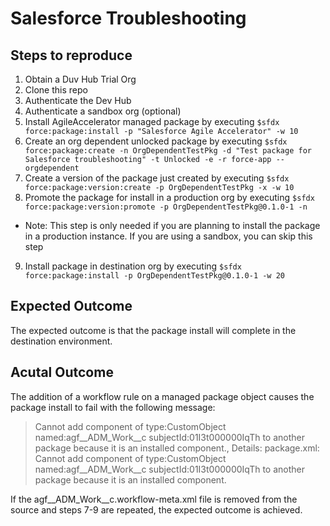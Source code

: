 # Salesforce Troubleshooting

## Steps to reproduce

  1. Obtain a Duv Hub Trial Org
  2. Clone this repo
  3. Authenticate the Dev Hub
  4. Authenticate a sandbox org (optional)
  5. Install AgileAccelerator managed package by executing `$sfdx force:package:install -p "Salesforce Agile Accelerator" -w 10`
  6. Create an org dependent unlocked package by executing `$sfdx force:package:create -n OrgDependentTestPkg -d "Test package for Salesforce troubleshooting" -t Unlocked -e -r force-app --orgdependent`
  7. Create a version of the package just created by executing `$sfdx force:package:version:create -p OrgDependentTestPkg -x -w 10`
  8. Promote the package for install in a production org by executing `$sfdx force:package:version:promote -p OrgDependentTestPkg@0.1.0-1 -n`
    
  - Note: This step is only needed if you are planning to install the package in a production instance.  If you are using a sandbox, you can skip this step
  9. Install package in destination org by executing `$sfdx force:package:install -p OrgDependentTestPkg@0.1.0-1 -w 20`

## Expected Outcome
The expected outcome is that the package install will complete in the destination environment.

## Acutal Outcome
The addition of a workflow rule on a managed package object causes the package install to fail with the following message:

>Cannot add component of type:CustomObject named:agf__ADM_Work__c subjectId:01I3t000000IqTh to another package because it is an installed component., Details: package.xml: Cannot add component of type:CustomObject named:agf__ADM_Work__c subjectId:01I3t000000IqTh to another package because it is an installed component.

If the agf__ADM_Work__c.workflow-meta.xml file is removed from the source and steps 7-9 are repeated, the expected outcome is achieved.  
